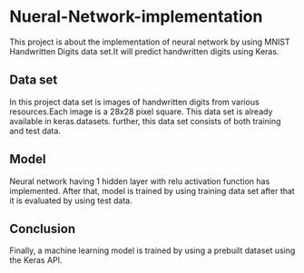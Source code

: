 # Nueral-Network-implementation
This project is about the implementation of neural network by using MNIST Handwritten Digits data set.It will predict handwritten digits using 
Keras.
## Data set
In this project data set is images of handwritten digits from various resources.Each image is a 28x28 pixel square. This data set is already available in keras.datasets.
further, this data set consists of both training and test data.

## Model 
Neural network having 1 hidden layer with relu activation function has implemented. After that, model is trained by using training data set after that it is evaluated by using test data.

## Conclusion
Finally, a machine learning model is trained by  using a prebuilt dataset using the Keras API.
